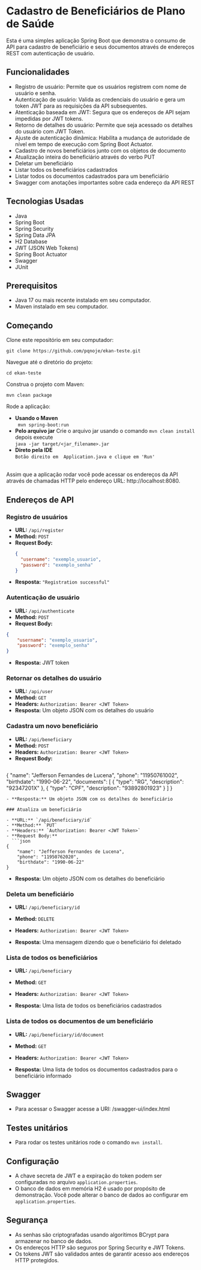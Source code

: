 # Cadastro de Beneficiários de Plano de Saúde

Esta é uma simples aplicação Spring Boot que demonstra o consumo de API para cadastro de beneficiário e seus documentos através de endereços REST com autenticação de usuário.

## Funcionalidades

- Registro de usuário: Permite que os usuários registrem com nome de usuário e senha.
- Autenticação de usuário: Valida as credenciais do usuário e gera um token JWT para as requisições da API subsequentes.
- Atenticação baseada em JWT: Segura que os endereços de API sejam impedidas por JWT tokens.
- Retorno de detalhes do usuário: Permite que seja acessado os detalhes do usuário com JWT Token.
- Ajuste de autenticação dinâmica: Habilita a mudança de autoridade de nível em tempo de execução com Spring Boot Actuator.
- Cadastro de novos beneficiários junto com os objetos de documento
- Atualização inteira do beneficiário através do verbo PUT
- Deletar um beneficiário
- Listar todos os beneficiários cadastrados
- Listar todos os documentos cadastrados para um beneficiário
- Swagger com anotações importantes sobre cada endereço da API REST

## Tecnologias Usadas

- Java
- Spring Boot
- Spring Security
- Spring Data JPA
- H2 Database
- JWT (JSON Web Tokens)
- Spring Boot Actuator
- Swagger
- JUnit

## Prerequisitos

- Java 17 ou mais recente instalado em seu computador.
- Maven instalado em seu computador.

## Começando

Clone este repositório em seu computador:

```
git clone https://github.com/pqnoje/ekan-teste.git
```

Navegue até o diretório do projeto:

```
cd ekan-teste
```

Construa o projeto com Maven:

```
mvn clean package
```

Rode a aplicação:

  - **Usando o Maven** <br/>``` mvn spring-boot:run```
  - **Pelo arquivo jar**
    Crie o arquivo jar usando o comando ```mvn clean install``` depois execute
    <br/>```java -jar target/<jar_filename>.jar```
  - **Direto pela IDE**
    <br/>```Botão direito em  Application.java e clique em 'Run'```
    <br/><br/>

Assim que a aplicação rodar você pode acessar os endereços da API através de chamadas HTTP pelo endereço URL: http://localhost:8080.

## Endereços de API

### Registro de usuários

- **URL:** `/api/register`
- **Method:** `POST`
- **Request Body:**
  ```json
  {
    "username": "exemplo_usuario",
    "password": "exemplo_senha"
  }
  ```
- **Resposta:** `"Registration successful"`

### Autenticação de usuário

- **URL:** `/api/authenticate`
- **Method:** `POST`
- **Request Body:**
```json
{
    "username": "exemplo_usuario",
    "password": "exemplo_senha"
}
```
- **Resposta:** JWT token

### Retornar os detalhes do usuário

- **URL:** `/api/user`
- **Method:** `GET`
- **Headers:** `Authorization: Bearer <JWT Token>`
- **Resposta:** Um objeto JSON com os detalhes do usuário

### Cadastra um novo beneficiário

- **URL:** `/api/beneficiary`
- **Method:** `POST`
- **Headers:** `Authorization: Bearer <JWT Token>`
- **Request Body:**
  ```json
{
    "name": "Jefferson Fernandes de Lucena",
    "phone": "11950761002",
    "birthdate": "1990-06-22",
    "documents":  [
        {
            "type": "RG",
            "description": "92347201X"
        },
        {
            "type": "CPF",
            "description": "93892801923"
        }
    ]
}
```
- **Resposta:** Um objeto JSON com os detalhes do beneficiário

### Atualiza um beneficiário

- **URL:** `/api/beneficiary/id`
- **Method:** `PUT`
- **Headers:** `Authorization: Bearer <JWT Token>`
- **Request Body:**
  ```json
{
    "name": "Jefferson Fernandes de Lucena",
    "phone": "11950762020",
    "birthdate": "1990-06-22"
}
```
- **Resposta:** Um objeto JSON com os detalhes do beneficiário

### Deleta um beneficiário

- **URL:** `/api/beneficiary/id`
- **Method:** `DELETE`
- **Headers:** `Authorization: Bearer <JWT Token>`

- **Resposta:** Uma mensagem dizendo que o beneficiário foi deletado

### Lista de todos os beneficiários

- **URL:** `/api/beneficiary`
- **Method:** `GET`
- **Headers:** `Authorization: Bearer <JWT Token>`

- **Resposta:** Uma lista de todos os beneficiários cadastrados

### Lista de todos os documentos de um beneficiário

- **URL:** `/api/beneficiary/id/document`
- **Method:** `GET`
- **Headers:** `Authorization: Bearer <JWT Token>`

- **Resposta:** Uma lista de todos os documentos cadastrados para o beneficiário informado

## Swagger

- Para acessar o Swagger acesse a URI: /swagger-ui/index.html

## Testes unitários

- Para rodar os testes unitários rode o comando `mvn install`.

## Configuração

- A chave secreta de JWT e a expiração do token podem ser configuradas no arquivo `application.properties`.
- O banco de dados em memória H2 é usado por propósito de demonstração. Você pode alterar o banco de dados ao configurar em `application.properties`.

## Segurança

- As senhas são criptografadas usando algorítimos BCrypt para armazenar no banco de dados.
- Os endereços HTTP são seguros por Spring Security e JWT Tokens.
- Os tokens JWT são validados antes de garantir acesso aos endereços HTTP protegidos.
